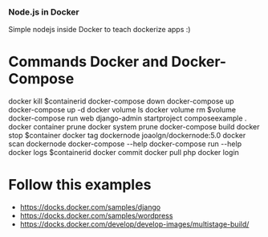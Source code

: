 ### Node.js in Docker

Simple nodejs inside Docker to teach dockerize apps :)

# Commands Docker and Docker-Compose

docker kill $containerid
docker-compose down
docker-compose up
docker-compose up -d
docker volume ls
docker volume rm $volume
docker-compose run web django-admin startproject composeexample .
docker container prune
docker system prune
docker-compose build
docker stop $container
docker tag dockernode joaolgn/dockernode:5.0
docker scan dockernode
docker-compose --help
docker-compose run --help
docker logs $containerid
docker commit
docker pull php
docker login


# Follow this examples

- https://docks.docker.com/samples/django
- https://docks.docker.com/samples/wordpress
- https://docks.docker.com/develop/develop-images/multistage-build/